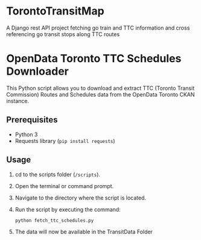 # TorontoTransitMap
A Django rest API project fetching go train and TTC information and cross referencing go transit stops along TTC routes

# OpenData Toronto TTC Schedules Downloader

This Python script allows you to download and extract TTC (Toronto Transit Commission) Routes and Schedules data from the OpenData Toronto CKAN instance.

## Prerequisites

- Python 3
- Requests library (`pip install requests`)

## Usage

1. cd to the scripts folder (`/scripts`).
2. Open the terminal or command prompt.
3. Navigate to the directory where the script is located.
4. Run the script by executing the command:

   ```bash
   python fetch_ttc_schedules.py
   ```
5. The data will now be available in the TransitData Folder
